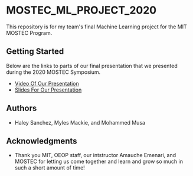 # MOSTEC_ML_PROJECT_2020

This repository is for my team's final Machine Learning project for the MIT MOSTEC Program.

## Getting Started

Below are the links to parts of our final presentation that we presented during the 2020 MOSTEC Symposium.

* [Video Of Our Presentation](https://drive.google.com/file/d/1ygtvWskAVO4FLUUOWCT_dBOKlEF3CvKA/view?usp=sharing)
* [Slides For Our Presentation](https://drive.google.com/file/d/1uAp-rVQLZ24WHNKPJBLMKm04YQtYbrQJ/view?usp=sharing)

## Authors

* Haley Sanchez, Myles Mackie, and Mohammed Musa

## Acknowledgments

* Thank you MIT, OEOP staff, our intstructor Amauche Emenari, and MOSTEC for letting us come together and learn and grow so much in such a short amount of time!
